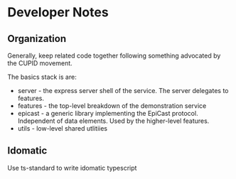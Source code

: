 # Developer Notes

## Organization

Generally, keep related code together following something advocated by the CUPID movement.

The basics stack is are:

* server - the express server shell of the service. The server delegates to features.
* features - the top-level breakdown of the demonstration service
* epicast - a generic library implementing the EpiCast protocol. Independent of data elements. Used by the higher-level features.
* utils - low-level shared utlitiies

## Idomatic

Use ts-standard to write idomatic typescript
